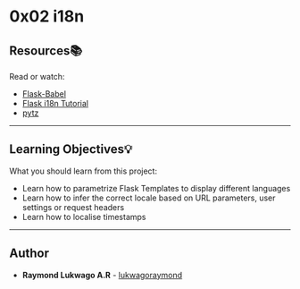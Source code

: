 # 0x02 i18n

## Resources:books:
Read or watch:
* [Flask-Babel](https://python-babel.github.io/flask-babel/)
* [Flask i18n Tutorial](https://blog.miguelgrinberg.com/post/the-flask-mega-tutorial-part-xiii-i18n-and-l10n)
* [pytz](https://pytz.sourceforge.net)

---

## Learning Objectives:bulb:
What you should learn from this project:

* Learn how to parametrize Flask Templates to display different languages
* Learn how to infer the correct locale based on URL parameters, user settings or request headers
* Learn how to localise timestamps

---

## Author
* **Raymond Lukwago A.R** - [lukwagoraymond](https://github.com/lukwagoraymond)